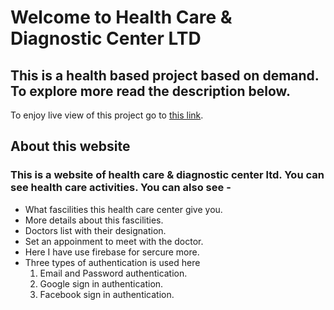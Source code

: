 # Welcome to Health Care & Diagnostic Center LTD
## This is a health based project based on demand. To explore more read the description below.

To enjoy live view of this project go to [this link](https://health-care-diagnosis-center.web.app/).

## About this website

### This is a website of health care & diagnostic center ltd. You can see health care activities. You can also see -
- What fascilities this health care center give you.
- More details about this fascilities.
- Doctors list with their designation.
- Set an appoinment to meet with the doctor.
- Here I have use firebase for sercure more.
- Three types of authentication is used here
    1. Email and Password authentication.
    2. Google sign in authentication. 
    3. Facebook sign in authentication. 